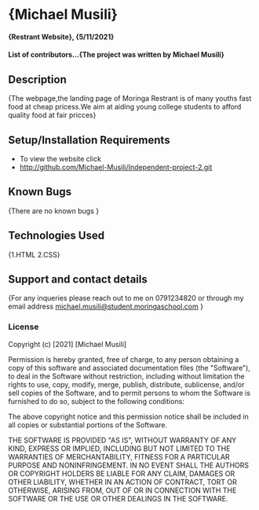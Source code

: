 # {Michael Musili}
#### {Restrant Website}, {5/11/2021}
#### List of contributors...{The project was written by Michael Musili}
## Description
{The webpage,the landing page of Moringa Restrant is of many youths fast food at cheap pricess.We aim at aiding young college students to afford quality food at fair pricces}
## Setup/Installation Requirements
* To view the website click
*  http://github.com/Michael-Musili/Independent-project-2.git
## Known Bugs
{There are no known bugs }
## Technologies Used
{1.HTML 
2.CSS}
## Support and contact details
{For any inqueries please reach out to me on 0791234820 or through my email address michael.musili@student.moringaschool.com
}
### License
Copyright (c) [2021] [Michael Musili]

Permission is hereby granted, free of charge, to any person obtaining a copy
of this software and associated documentation files (the "Software"), to deal
in the Software without restriction, including without limitation the rights
to use, copy, modify, merge, publish, distribute, sublicense, and/or sell
copies of the Software, and to permit persons to whom the Software is
furnished to do so, subject to the following conditions:

The above copyright notice and this permission notice shall be included in all
copies or substantial portions of the Software.

THE SOFTWARE IS PROVIDED "AS IS", WITHOUT WARRANTY OF ANY KIND, EXPRESS OR
IMPLIED, INCLUDING BUT NOT LIMITED TO THE WARRANTIES OF MERCHANTABILITY,
FITNESS FOR A PARTICULAR PURPOSE AND NONINFRINGEMENT. IN NO EVENT SHALL THE
AUTHORS OR COPYRIGHT HOLDERS BE LIABLE FOR ANY CLAIM, DAMAGES OR OTHER
LIABILITY, WHETHER IN AN ACTION OF CONTRACT, TORT OR OTHERWISE, ARISING FROM,
OUT OF OR IN CONNECTION WITH THE SOFTWARE OR THE USE OR OTHER DEALINGS IN THE
SOFTWARE. 
